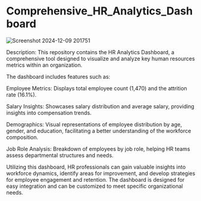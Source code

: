 # Comprehensive_HR_Analytics_Dashboard
![Screenshot 2024-12-09 201751](https://github.com/user-attachments/assets/258c7f6d-2496-4db6-af21-612100eeb5b8)

Description:
This repository contains the HR Analytics Dashboard, a comprehensive tool designed to visualize and analyze key human resources metrics within an organization. 

The dashboard includes features such as:

Employee Metrics: Displays total employee count (1,470) and the attrition rate (16.1%).

Salary Insights: Showcases salary distribution and average salary, providing insights into compensation trends.

Demographics: Visual representations of employee distribution by age, gender, and education, facilitating a better understanding of the workforce composition.

Job Role Analysis: Breakdown of employees by job role, helping HR teams assess departmental structures and needs.

Utilizing this dashboard, HR professionals can gain valuable insights into workforce dynamics, identify areas for improvement, and develop strategies for employee engagement and retention. The dashboard is designed for easy integration and can be customized to meet specific organizational needs.



